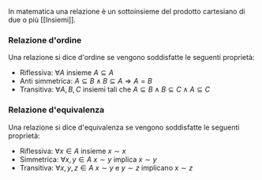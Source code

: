 In matematica una relazione è un sottoinsieme del prodotto cartesiano di due o più [[Insiemi]]. 

### Relazione d'ordine
Una relazione si dice d'ordine se vengono soddisfatte le seguenti proprietà:
+ Riflessiva: $\forall A$ insieme $A \subseteq A$
+ Anti simmetrica: $A \subseteq B \wedge B \subseteq A \Rightarrow A = B$
+ Transitiva: $\forall A, B, C$ insiemi tali che $A \subseteq B \wedge B \subseteq C \wedge A \subseteq C$ 

### Relazione d'equivalenza
Una relazione si dice d'equivalenza se vengono soddisfatte le seguenti proprietà:
+ Riflessiva: $\forall x \in A$ insieme $x \sim x$
+ Simmetrica: $\forall x,y \in A$  $x \sim y$ implica $x \sim y$ 
+ Transitiva: $\forall x,y,z \in A$ $x \sim y$ e $y \sim z$ implicano $x \sim z$
